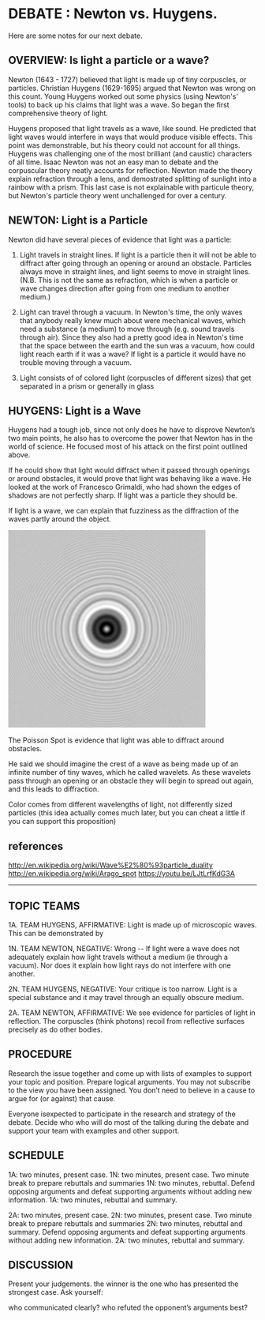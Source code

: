 # DEBATE : Newton vs. Huygens. 

Here are some notes for our next debate. 

## OVERVIEW: Is light a particle or a wave?

Newton (1643 - 1727) believed that light is made up of tiny corpuscles, or particles. Christian Huygens (1629-1695) argued that Newton was wrong on this count. Young Huygens worked out some physics (using Newton's' tools) to back up his claims that light was a wave. So began the first comprehensive theory of light.

Huygens proposed that light travels as a wave, like sound. He predicted that light waves would interfere in ways that would produce visible effects. This point was demonstrable, but his theory could not account for all things. Huygens was challenging one of the most brilliant (and caustic) characters of all time. Isaac Newton was not an easy man to debate and the corpuscular theory neatly accounts for reflection. Newton made the theory explain refraction through a lens, and demostrated splitting of sunlight into a rainbow with a prism. This last case is not explainable with particule theory, but Newton's particle theory went unchallenged for over a century.

## NEWTON: Light is a Particle

Newton did have several pieces of evidence that light was a particle:

1. Light travels in straight lines. If light is a particle then it will not be able to diffract after going through an opening or around an obstacle. Particles always move in straight lines, and light seems to move in straight lines. (N.B. This is not the same as refraction, which is when a particle or wave changes direction after going from one medium to another medium.)

2. Light can travel through a vacuum. In Newton's time, the only waves that anybody really knew much about were mechanical waves, which need a substance (a medium) to move through (e.g. sound travels through air). Since they also had a pretty good idea in Newton's time that the space between the earth and the sun was a vacuum, how could light reach earth if it was a wave? If light is a particle it would have no trouble moving through a vacuum.

3. Light consists of of colored light (corpuscles of different sizes) that get separated in a prism or generally in glass


## HUYGENS: Light is a Wave

Huygens had a tough job, since not only does he have to disprove Newton’s two main points, he also has to overcome the power that Newton has in the world of science. He focused most of his attack on the first point outlined above.

If he could show that light would diffract when it passed through openings or around obstacles, it would prove that light was behaving like a wave. He looked at the work of Francesco Grimaldi, who had shown the edges of shadows are not perfectly sharp. If light was a particle they should be.

If light is a wave, we can explain that fuzziness as the diffraction of the waves partly around the object.

![Poisson / Arago spot](imgs/400px-Poissonspot_simulation_d1mm.jpg)

The Poisson Spot is evidence that light was able to diffract around obstacles.

He said we should imagine the crest of a wave as being made up of an infinite number of tiny waves, which he called wavelets. As these wavelets pass through an opening or an obstacle they will begin to spread out again, and this leads to diffraction.

Color comes from different wavelengths of light, not differently sized particles (this idea actually comes much later, but you can cheat a little if you can support this proposition)


## references

http://en.wikipedia.org/wiki/Wave%E2%80%93particle_duality
http://en.wikipedia.org/wiki/Arago_spot
https://youtu.be/LJtLrfKdG3A



---

## TOPIC TEAMS

1A. TEAM HUYGENS, AFFIRMATIVE: Light is made up of microscopic waves. This can be demonstrated by 

1N. TEAM NEWTON, NEGATIVE: Wrong -- If light were a wave does not adequately explain how light travels without a medium (ie through a vacuum). Nor does it explain how light rays do not interfere with one another.

2N. TEAM HUYGENS, NEGATIVE: Your critique is too narrow. Light is a special substance and it may travel through an equally obscure medium. 

2A. TEAM NEWTON, AFFIRMATIVE: We see evidence for particles of light in reflection. The corpuscles (think photons) recoil from reflective surfaces precisely as do other bodies. 

## PROCEDURE

Research the issue together and come up with lists of examples to support your topic and position. Prepare logical arguments. You may not subscribe to the view you have been assigned. You don’t need to believe in a cause to argue for (or against) that cause.

Everyone isexpected to participate in the research and strategy of the debate. Decide who who will do most of the talking during the debate and support your team with examples and other support.

## SCHEDULE

1A: two minutes, present case.
1N: two minutes, present case.
Two minute break to prepare rebuttals and summaries
1N: two minutes, rebuttal. Defend opposing arguments and defeat supporting arguments without adding new information.
1A: two minutes, rebuttal and summary.

2A: two minutes, present case.
2N: two minutes, present case.
Two minute break to prepare rebuttals and summaries
2N: two minutes, rebuttal and summary. Defend opposing arguments and defeat supporting arguments without adding new information.
2A: two minutes, rebuttal and summary.

## DISCUSSION

Present your judgements. the winner is the one who has presented the strongest case. Ask yourself:

who communicated clearly?
who refuted the opponent’s arguments best?
